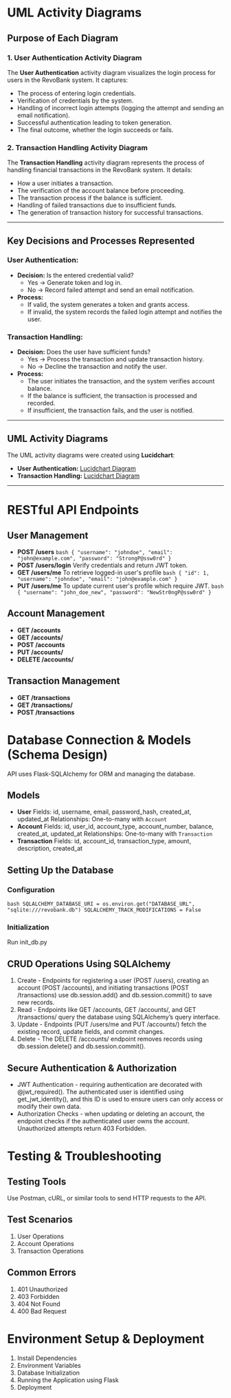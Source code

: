 # UML Activity Diagrams

## Purpose of Each Diagram

### 1. User Authentication Activity Diagram
The **User Authentication** activity diagram visualizes the login process for users in the RevoBank system. It captures:
- The process of entering login credentials.
- Verification of credentials by the system.
- Handling of incorrect login attempts (logging the attempt and sending an email notification).
- Successful authentication leading to token generation.
- The final outcome, whether the login succeeds or fails.

### 2. Transaction Handling Activity Diagram
The **Transaction Handling** activity diagram represents the process of handling financial transactions in the RevoBank system. It details:
- How a user initiates a transaction.
- The verification of the account balance before proceeding.
- The transaction process if the balance is sufficient.
- Handling of failed transactions due to insufficient funds.
- The generation of transaction history for successful transactions.

---

## Key Decisions and Processes Represented

### User Authentication:
- **Decision:** Is the entered credential valid?
  - Yes → Generate token and log in.
  - No → Record failed attempt and send an email notification.
- **Process:** 
  - If valid, the system generates a token and grants access.
  - If invalid, the system records the failed login attempt and notifies the user.

### Transaction Handling:
- **Decision:** Does the user have sufficient funds?
  - Yes → Process the transaction and update transaction history.
  - No → Decline the transaction and notify the user.
- **Process:**
  - The user initiates the transaction, and the system verifies account balance.
  - If the balance is sufficient, the transaction is processed and recorded.
  - If insufficient, the transaction fails, and the user is notified.

---

## UML Activity Diagrams
The UML activity diagrams were created using **Lucidchart**:
- **User Authentication:** [Lucidchart Diagram](https://lucid.app/lucidchart/e0641486-acc9-4f04-b759-d0b92dcd568a/edit?viewport_loc=-24%2C-64%2C1730%2C1001%2C0_0&invitationId=inv_41aaa07b-f7cc-44d3-9419-ce6a93b1eeb5)
- **Transaction Handling:** [Lucidchart Diagram](https://lucid.app/lucidchart/afdb94bf-f4ec-40e0-84c1-3ac1ec25fcc0/edit?viewport_loc=420%2C-25%2C1617%2C936%2C0_0&invitationId=inv_4dbfd3cf-634b-4c6f-8cda-576621a6ad42)

---
# RESTful API Endpoints
## User Management
- **POST /users**
``bash
{
  "username": "johndoe",
  "email": "john@example.com",
  "password": "StrongP@ssw0rd"
}
``
- **POST /users/login**
Verify credentials and return JWT token.
- **GET /users/me**
To retrieve logged-in user's profile
``bash
{
  "id": 1,
  "username": "johndoe",
  "email": "john@example.com"
}
``
- **PUT /users/me**
To update current user's profile which require JWT.
``bash
{
  "username": "john_doe_new",
  "password": "NewStr0ngP@ssw0rd"
}
``

## Account Management
- **GET /accounts**
- **GET /accounts/<id>**
- **POST /accounts**
- **PUT /accounts/<id>**
- **DELETE /accounts/<id>**

## Transaction Management
- **GET /transactions**
- **GET /transactions/<id>**
- **POST /transactions**

# Database Connection & Models (Schema Design)
API uses Flask-SQLAlchemy for ORM and managing the database.

## Models
- **User**
  Fields: id, username, email, password_hash, created_at, updated_at
  Relationships: One-to-many with `Account`
- **Account**
  Fields: id, user_id, account_type, account_number, balance, created_at, updated_at
  Relationships: One-to-many with `Transaction`
- **Transaction**
  Fields: id, account_id, transaction_type, amount, description, created_at

## Setting Up the Database
### Configuration
``bash
SQLALCHEMY_DATABASE_URI = os.environ.get("DATABASE_URL", "sqlite:///revobank.db")
SQLALCHEMY_TRACK_MODIFICATIONS = False
``
### Initialization
Run init_db.py

## CRUD Operations Using SQLAlchemy
1. Create - Endpoints for registering a user (POST /users), creating an account (POST /accounts), and initiating transactions (POST /transactions) use db.session.add() and db.session.commit() to save new records.
2. Read - Endpoints like GET /accounts, GET /accounts/<id>, and GET /transactions/<id> query the database using SQLAlchemy’s query interface.
3. Update - Endpoints (PUT /users/me and PUT /accounts/<id>) fetch the existing record, update fields, and commit changes.
4. Delete - The DELETE /accounts/<id> endpoint removes records using db.session.delete() and db.session.commit().

## Secure Authentication & Authorization
- JWT Authentication - requiring authentication are decorated with @jwt_required(). The authenticated user is identified using get_jwt_identity(), and this ID is used to ensure users can only access or modify their own data.
- Authorization Checks - when updating or deleting an account, the endpoint checks if the authenticated user owns the account. Unauthorized attempts return 403 Forbidden.

# Testing & Troubleshooting
## Testing Tools
Use Postman, cURL, or similar tools to send HTTP requests to the API.

## Test Scenarios
1. User Operations
2. Account Operations
3. Transaction Operations

## Common Errors
1. 401 Unauthorized
2. 403 Forbidden
3. 404 Not Found
4. 400 Bad Request

# Environment Setup & Deployment
1. Install Dependencies
2. Environment Variables
3. Database Initialization
4. Running the Application using Flask
5. Deployment
